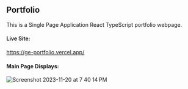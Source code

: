 ## Portfolio

This is a Single Page Application React TypeScript portfolio webpage.

#### Live Site: 
[https://ge-portfolio.vercel.app/
](https://ge-portfolio-git-main-gerald-encabo.vercel.app/)
#### Main Page Displays:
![Screenshot 2023-11-20 at 7 40 14 PM](https://github.com/gerald-encabo/ge-portfolio/assets/15988182/13a1a102-04f0-4178-91c2-f9497eda931c)

